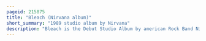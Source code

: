 ```yaml
---
pageid: 215875
title: "Bleach (Nirvana album)"
short_summary: "1989 studio album by Nirvana"
description: "Bleach is the Debut Studio Album by american Rock Band Nirvana, released on June 15, 1989, by Sub Pop. After the Release of their Debut single Love Buzz on sub Pop in november 1988 Nirvana rehearsed for two to three Weeks in Preparation for recording a Full-Length. The main Recording Sessions for Bleach took Place between December 1988 and january 1989 at reciprocal Recording in seattle Washington. It is the only Nirvana Album released by sub Pop Label and their only Studio Album featuring Drummer chad channing."
---
```

